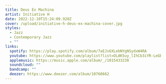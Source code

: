 ```yaml
---
title: Deus Ex Machina
artist: Initiative H
date: 2022-12-10T15:24:09.920Z
cover: /upload/initiative-h-deus-ex-machina-cover.jpg
styles:
  - Jazz
  - Contemporary Jazz
  - ""
links:
  spotify: https://play.spotify.com/album/7aEJs6XLebNYgNSydxW4RA
  youtube: https://www.youtube.com/playlist?list=OLAK5uy_lIhCb3iYR-LeGBj9YmHVWyitbxiiwLtIQ
  applemusic: https://music.apple.com/album/_/1015433238
  soundcloud: ""
  bandcamp: ""
  deezer: https://www.deezer.com/album/10760662
---
```


